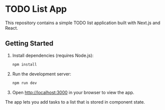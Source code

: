 # TODO List App

This repository contains a simple TODO list application built with Next.js and React.

## Getting Started

1. Install dependencies (requires Node.js):
   ```bash
   npm install
   ```
2. Run the development server:
   ```bash
   npm run dev
   ```
3. Open [http://localhost:3000](http://localhost:3000) in your browser to view the app.

The app lets you add tasks to a list that is stored in component state.
